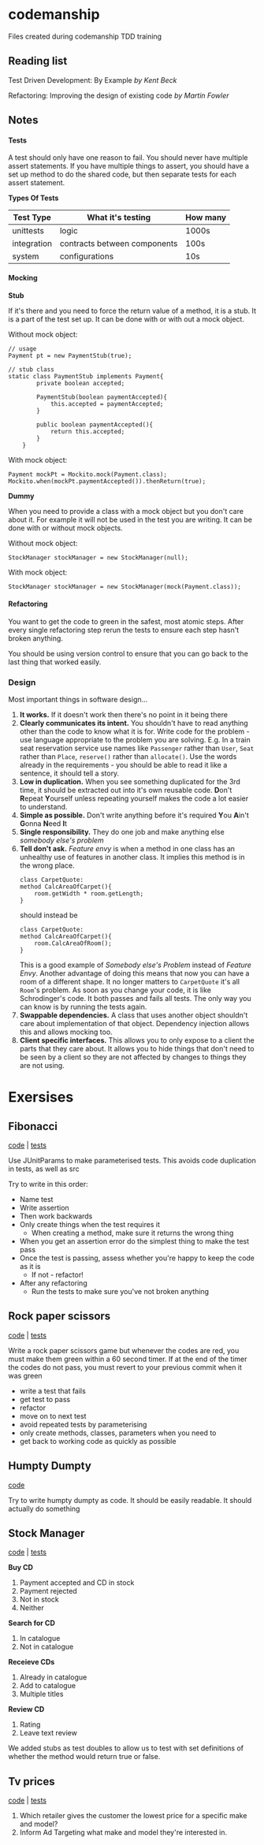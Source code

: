 # codemanship
Files created during codemanship TDD training
## Reading list
Test Driven Development: By Example _by Kent Beck_

Refactoring: Improving the design of existing code _by Martin Fowler_

## Notes
#### Tests
A test should only have one reason to fail. You should never have multiple assert 
statements. If you have multiple things to assert, you should have a set up method to 
do the shared code, but then separate tests for each assert statement.

__Types Of Tests__

|Test Type|What it's testing| How many|
|---|---|---|
|unittests|logic|1000s|
|integration|contracts between components|100s|
|system|configurations|10s|

#### Mocking
__Stub__

If it's there and you need to force the return value of a method, it is a stub. It is a part of the test set up.
It can be done with or with out a mock object.

Without mock object:
```
// usage
Payment pt = new PaymentStub(true);

// stub class
static class PaymentStub implements Payment{
        private boolean accepted;
        
        PaymentStub(boolean paymentAccepted){
            this.accepted = paymentAccepted;
        }
        
        public boolean paymentAccepted(){
            return this.accepted;
        }
    }
```

With mock object:
```
Payment mockPt = Mockito.mock(Payment.class);
Mockito.when(mockPt.paymentAccepted()).thenReturn(true);
```
__Dummy__

When you need to provide a class with a mock object but you don't care about it. For example it will not be used
in the test you are writing. It can be done with or without mock objects.

Without mock object:
```
StockManager stockManager = new StockManager(null);
```

With mock object:
```
StockManager stockManager = new StockManager(mock(Payment.class));
```

#### Refactoring
You want to get the code to green in the safest, most atomic steps. After every single
refactoring step rerun the tests to ensure each step hasn't broken anything. 

You should be using version control to ensure that you can go back to the last thing 
that worked easily.

### Design
Most important things in software design...
1. __It works.__ If it doesn't work then there's no point in it being there
2. __Clearly communicates its intent.__ You shouldn't have to read anything other than 
the code to know what it is for. Write code for the problem - use language appropriate 
to the problem you are solving. E.g. In a train seat reservation service use names like
`Passenger` rather than `User`, `Seat` rather than `Place`, `reserve()` rather than 
`allocate()`. Use the words already in the requirements - you should be able to read it 
like a sentence, it should tell a story.
3. __Low in duplication.__ When you see something duplicated for the 3rd time, it 
should be extracted out into it's own reusable code. **D**on't **R**epeat **Y**ourself 
unless repeating yourself makes the code a lot easier to understand.
4. __Simple as possible.__ Don't write anything before it's required **Y**ou 
**A**in't **G**onna **N**eed **I**t
5. __Single responsibility.__ They do one job and make anything else _somebody else's problem_
6. __Tell don't ask.__ _Feature envy_ is when a method in one class has an unhealthy use of 
features in another class. It implies this method is in the wrong place.
    ```
    class CarpetQuote:
    method CalcAreaOfCarpet(){
        room.getWidth * room.getLength;
    }
    ```
    should instead be
    ```
    class CarpetQuote:
    method CalcAreaOfCarpet(){
        room.CalcAreaOfRoom();
    }
    ```
    This is a good example of _Somebody else's Problem_ instead of _Feature Envy_. Another 
    advantage of doing this means that now you can have a room of a different shape. It no 
    longer matters to `CarpetQuote` it's all `Room`'s problem.
    As soon as you change your code, it is like Schrodinger's code. It both passes and 
    fails all tests. The only way you can know is by running the tests again. 
7. __Swappable dependencies.__ A class that uses another object shouldn't care about 
implementation of that object. Dependency injection allows this and allows mocking too.
8. __Client specific interfaces.__ This allows you to only expose to a client the parts that
they care about. It allows you to hide things that don't need to be seen by a client so they 
are not affected by changes to things they are not using.


# Exersises
## Fibonacci
[code](src/main/java/hellicott/fibonacci) | [tests](src/test/java/hellicott/fibonacci)

Use JUnitParams to make parameterised tests. This avoids code duplication in tests, as well as src

Try to write in this order:
- Name test
- Write assertion
- Then work backwards
- Only create things when the test requires it
  - When creating a method, make sure it returns the wrong thing
- When you get an assertion error do the simplest thing to make the test pass
- Once the test is passing, assess whether you're happy to keep the code as it is
  - If not - refactor!
- After any refactoring 
  - Run the tests to make sure you've not broken anything

## Rock paper scissors
[code](src/main/java/hellicott/rockpaperscissors) | [tests](src/test/java/hellicott/rockpaperscissors)

Write a rock paper scissors game but whenever the codes are red, you must make them green within a 60 second timer.
If at the end of the timer the codes do not pass, you must revert to your previous commit when it was green

- write a test that fails
- get test to pass
- refactor
- move on to next test
- avoid repeated tests by parameterising
- only create methods, classes, parameters when you need to
- get back to working code as quickly as possible

## Humpty Dumpty
[code](src/main/java/hellicott/humptydumpty) 

Try to write humpty dumpty as code. It should be easily readable. It should actually do 
something

## Stock Manager
[code](src/main/java/hellicott/stockmanager) | [tests](src/test/java/hellicott/stockmanager)

__Buy CD__
1. Payment accepted and CD in stock
2. Payment rejected
3. Not in stock
4. Neither

__Search for CD__
1. In catalogue
2. Not in catalogue

__Receieve CDs__
1. Already in catalogue
2. Add to catalogue
3. Multiple titles

__Review CD__
1. Rating
2. Leave text review

We added stubs as test doubles to allow us to test with set definitions
of whether the method would return true or false.


## Tv prices
[code](src/main/java/hellicott/tvprices) | [tests](src/test/java/hellicott/tvprices)
1. Which retailer gives the customer the lowest price for a specific make and model?
2. Inform Ad Targeting what make and model they're interested in.